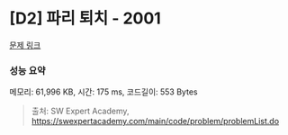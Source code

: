 # [D2] 파리 퇴치 - 2001 

[문제 링크](https://swexpertacademy.com/main/code/problem/problemDetail.do?contestProbId=AV5PzOCKAigDFAUq) 

### 성능 요약

메모리: 61,996 KB, 시간: 175 ms, 코드길이: 553 Bytes



> 출처: SW Expert Academy, https://swexpertacademy.com/main/code/problem/problemList.do